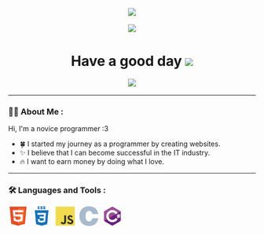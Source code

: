 <div id="header" align="center">
  <img src="https://media2.giphy.com/media/v1.Y2lkPTc5MGI3NjExN2FycW54d2twZW9oMmEydWp2MWdseG1xdzBjeHFpOXNrbnVyejJ4biZlcD12MV9pbnRlcm5hbF9naWZfYnlfaWQmY3Q9cw/5dLoIhuX12Nl1MnQJ1/giphy.gif" width="250"/>
  <p align="center">
  <a href="https://WeiWuxian-uiii.github.io" target="_blank">
    <img src="https://komarev.com/ghpvc/?username=WeiWuxian-uiii&style=flat-square&color=ff0066&label=visitors" />
  </a>
</p>
  <h1>
  Have a good day
  <img src="https://media4.giphy.com/media/v1.Y2lkPTc5MGI3NjExZnF6bmR6Yzl2MmJ0Y2tjMHVvOHlpNTRvaWxnZDdpdnlsdnBmd2p6MSZlcD12MV9pbnRlcm5hbF9naWZfYnlfaWQmY3Q9cw/oAkTYrWeV1UHPo7xgS/giphy.gif" width="40px"/>
</h1>

  <div>
    <img src="https://media4.giphy.com/media/v1.Y2lkPTc5MGI3NjExc3RidHJ0bHFha256bW94MXpiaDc4eDZkdm5zMTN1cmlkaTlwNzN2cSZlcD12MV9pbnRlcm5hbF9naWZfYnlfaWQmY3Q9Zw/l378c04F2fjeZ7vH2/giphy.gif" widht="700" height="250"/>
    </div>
</div>

---
  ### :woman_technologist: About Me :
  Hi, I'm a novice programmer :3
  - :four_leaf_clover: I started my journey as a programmer by creating websites.
  - :sparkles: I believe that I can become successful in the IT industry.
  - :fire: I want to earn money by doing what I love.

---
  ### :hammer_and_wrench: Languages and Tools :
  <div>
  <img src="https://github.com/devicons/devicon/blob/master/icons/html5/html5-original.svg" title="HTML5" alt="HTML" width="40" height="40"/>&nbsp;
  <img src="https://github.com/devicons/devicon/blob/master/icons/css3/css3-plain-wordmark.svg"  title="CSS3" alt="CSS" width="40" height="40"/>&nbsp;
  <img src="https://github.com/devicons/devicon/blob/master/icons/javascript/javascript-original.svg" title="JavaScript" alt="JavaScript" width="40" height="40"/>&nbsp;
  <img src="https://github.com/devicons/devicon/blob/master/icons/c/c-original.svg" title="C" alt="C" width="40" height="40"/>&nbsp;
  <img src="https://github.com/devicons/devicon/blob/master/icons/csharp/csharp-original.svg" title="C#" alt="C#" width="40" height="40"/>&nbsp;
</div>
